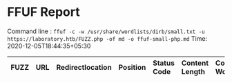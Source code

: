 # FFUF Report

  Command line : `ffuf -c -w /usr/share/wordlists/dirb/small.txt -u https://laboratory.htb/FUZZ.php -of md -o ffuf-small-php.md`
  Time: 2020-12-05T18:44:35&#43;05:30

  | FUZZ | URL | Redirectlocation | Position | Status Code | Content Length | Content Words | Content Lines | ResultFile |
  | :- | :-- | :--------------- | :---- | :------- | :---------- | :------------- | :------------ | :--------- |
  